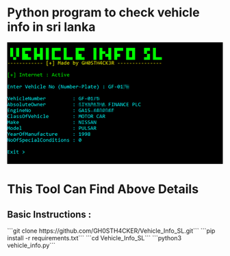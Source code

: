 # Python program to check vehicle info in sri lanka

![screenshot](https://github.com/GH0STH4CKER/Vehicle_Info_SL/blob/main/vehicle_info_ss.png?raw=true)

<h1> This Tool Can Find Above Details  </h2> 

<h2>Basic Instructions :</h2> 
```git clone https://github.com/GH0STH4CKER/Vehicle_Info_SL.git```
```pip install -r requirements.txt```
```cd Vehicle_Info_SL```
```python3 vehicle_info.py```

